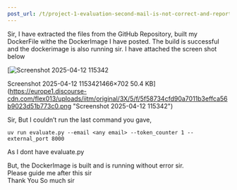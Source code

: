 ```yaml
---
post_url: /t/project-1-evaluation-second-mail-is-not-correct-and-reports-files-missing-while-they-are-present/171477/11
---
```

Sir, I have extracted the files from the GitHub Repository, built my DockerFile withe the DockerImage I have posted. The build is successful and the dockerimage is also running sir. I have attached the screen shot below  

[![Screenshot 2025-04-12 115342](https://europe1.discourse-cdn.com/flex013/uploads/iitm/original/3X/5/f/5f58734cfd90a7011b3effca56b9023d51b773c0.png)

Screenshot 2025-04-12 1153421466×702 50.4 KB](https://europe1.discourse-cdn.com/flex013/uploads/iitm/original/3X/5/f/5f58734cfd90a7011b3effca56b9023d51b773c0.png "Screenshot 2025-04-12 115342")

Sir, But I couldn’t run the last command you gave,

```
uv run evaluate.py --email <any email> --token_counter 1 --external_port 8000

```

As I dont have evaluate.py

But, the DockerImage is built and is running without error sir.  
Please guide me after this sir  
Thank You So much sir
